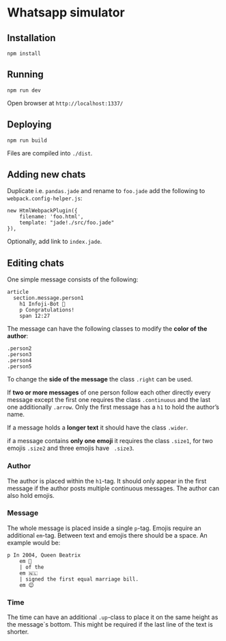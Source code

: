 # Whatsapp simulator

## Installation
```
npm install
```

## Running
```
npm run dev
```

Open browser at `http://localhost:1337/`

## Deploying
```
npm run build
```

Files are compiled into `./dist`.

## Adding new chats
Duplicate i.e. `pandas.jade` and rename to `foo.jade` add the following to `webpack.config-helper.js`:

```
new HtmlWebpackPlugin({
	filename: 'foo.html',
	template: "jade!./src/foo.jade"
}),
```

Optionally, add link to `index.jade`.

## Editing chats
One simple message consists of the following:

```
article
  section.message.person1
    h1 Infoji-Bot 🤖
    p Congratulations!
    span 12:27
```

The message can have the following classes to modify the **color of the author**:

```
.person2
.person3
.person4
.person5
```

To change the **side of the message** the class `.right` can be used.

If **two or more messages** of one person follow each other directly every message except the first one requires the class `.continuous` and the last one additionally `.arrow`. Only the first message has a `h1` to hold the author’s name.

If a message holds a **longer text** it should have the class `.wider`.

if a message contains **only one emoji** it requires the class `.size1`, for two emojis `.size2` and three emojis have `
.size3`.

### Author
The author is placed within the `h1`-tag. It should only appear in the first message if the author posts multiple continuous messages. The author can also hold emojis.

### Message
The whole message is placed inside a single `p`-tag. Emojis require an additional `em`-tag. Between text and emojis there should be a space. An example would be:

```
p In 2004, Queen Beatrix 
	em 👑 
	| of the 
	em 🇳🇱 
	| signed the first equal marriage bill.   
	em 😊
```

### Time
The time can have an additional `.up`-class to place it on the same height as the message`s bottom. This might be required if the last line of the text is shorter.